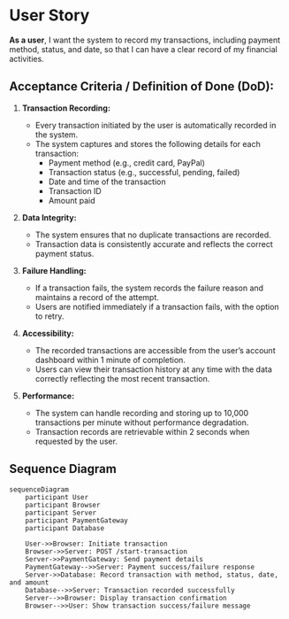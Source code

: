 # User Story

**As a user**, I want the system to record my transactions, including payment method, status, and date, so that I can have a clear record of my financial activities.

## Acceptance Criteria / Definition of Done (DoD):

1. **Transaction Recording:**
   - Every transaction initiated by the user is automatically recorded in the system.
   - The system captures and stores the following details for each transaction:
     - Payment method (e.g., credit card, PayPal)
     - Transaction status (e.g., successful, pending, failed)
     - Date and time of the transaction
     - Transaction ID
     - Amount paid

2. **Data Integrity:**
   - The system ensures that no duplicate transactions are recorded.
   - Transaction data is consistently accurate and reflects the correct payment status.

3. **Failure Handling:**
   - If a transaction fails, the system records the failure reason and maintains a record of the attempt.
   - Users are notified immediately if a transaction fails, with the option to retry.

4. **Accessibility:**
   - The recorded transactions are accessible from the user’s account dashboard within 1 minute of completion.
   - Users can view their transaction history at any time with the data correctly reflecting the most recent transaction.

5. **Performance:**
   - The system can handle recording and storing up to 10,000 transactions per minute without performance degradation.
   - Transaction records are retrievable within 2 seconds when requested by the user.

## Sequence Diagram

```mermaid
sequenceDiagram
    participant User
    participant Browser
    participant Server
    participant PaymentGateway
    participant Database

    User->>Browser: Initiate transaction
    Browser->>Server: POST /start-transaction
    Server->>PaymentGateway: Send payment details
    PaymentGateway-->>Server: Payment success/failure response
    Server->>Database: Record transaction with method, status, date, and amount
    Database-->>Server: Transaction recorded successfully
    Server-->>Browser: Display transaction confirmation
    Browser-->>User: Show transaction success/failure message
```